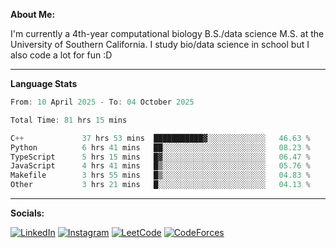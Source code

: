 **About Me:**

I'm currently a 4th-year computational biology B.S./data science M.S. at the University of Southern California. I study bio/data science in school but I also code a lot for fun :D

-------

**Language Stats**

<!--START_SECTION:waka-->

```c++
From: 10 April 2025 - To: 04 October 2025

Total Time: 81 hrs 15 mins

C++             37 hrs 53 mins  ███████████▓░░░░░░░░░░░░░   46.63 %
Python          6 hrs 41 mins   ██░░░░░░░░░░░░░░░░░░░░░░░   08.23 %
TypeScript      5 hrs 15 mins   █▓░░░░░░░░░░░░░░░░░░░░░░░   06.47 %
JavaScript      4 hrs 41 mins   █▒░░░░░░░░░░░░░░░░░░░░░░░   05.76 %
Makefile        3 hrs 55 mins   █▒░░░░░░░░░░░░░░░░░░░░░░░   04.83 %
Other           3 hrs 21 mins   █░░░░░░░░░░░░░░░░░░░░░░░░   04.13 %
```

<!--END_SECTION:waka-->

-------

**Socials:**

[![LinkedIn](https://img.shields.io/badge/LinkedIn-0077B5?style=for-the-badge&logo=linkedin&logoColor=white)](https://www.linkedin.com/in/alxyzhang/)
[![Instagram](https://img.shields.io/badge/Instagram-E4405F?style=for-the-badge&logo=instagram&logoColor=white)](https://www.instagram.com/zhanga.virus/)
[![LeetCode](https://img.shields.io/badge/-LeetCode-FFA116?style=for-the-badge&logo=LeetCode&logoColor=black)](https://leetcode.com/cppshooter/)
[![CodeForces](https://img.shields.io/badge/Codeforces-445f9d?style=for-the-badge&logo=Codeforces&logoColor=white)](https://codeforces.com/profile/alyzha)